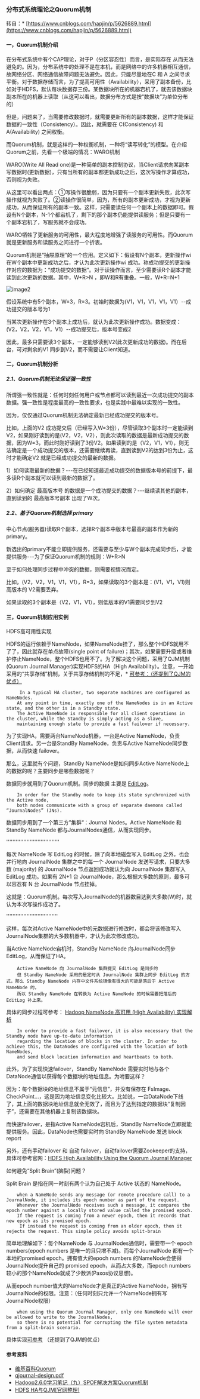 ### 分布式系统理论之Quorum机制
转自：* [https://www.cnblogs.com/hapjin/p/5626889.html](https://www.cnblogs.com/hapjin/p/5626889.html)
####    一，Quorum机制介绍
在分布式系统中有个CAP理论，对于P（分区容忍性）而言，是实际存在 从而无法避免的。因为，分布系统中的处理不是在本机，而是网络中的许多机器相互通信，故网络分区、网络通信故障问题无法避免。因此，只能尽量地在C 和 A 之间寻求平衡。对于数据存储而言，为了提高可用性（Availability），采用了副本备份，比如对于HDFS，默认每块数据存三份。某数据块所在的机器宕机了，就去该数据块副本所在的机器上读取（从这可以看出，数据分布方式是按“数据块”为单位分布的）

但是，问题来了，当需要修改数据时，就需要更新所有的副本数据，这样才能保证数据的一致性（Consistency）。因此，就需要在 C(Consistency) 和 A(Availability) 之间权衡。

而Quorum机制，就是这样的一种权衡机制，一种将“读写转化”的模型。在介绍Quorum之前，先看一个极端的情况：WARO机制

 WARO(Write All Read one)是一种简单的副本控制协议，当Client请求向某副本写数据时(更新数据)，只有当所有的副本都更新成功之后，这次写操作才算成功，否则视为失败。

从这里可以看出两点：①写操作很脆弱，因为只要有一个副本更新失败，此次写操作就视为失败了。②读操作很简单，因为，所有的副本更新成功，才视为更新成功，从而保证所有的副本一致。这样，只需要读任何一个副本上的数据即可。假设有N个副本，N-1个都宕机了，剩下的那个副本仍能提供读服务；但是只要有一个副本宕机了，写服务就不会成功。

 

 WARO牺牲了更新服务的可用性，最大程度地增强了读服务的可用性。而Quorum就是更新服务和读服务之间进行一个折衷。

Quorum机制是“抽屉原理”的一个应用。定义如下：假设有N个副本，更新操作wi 在W个副本中更新成功之后，才认为此次更新操作wi 成功。称成功提交的更新操作对应的数据为：“成功提交的数据”。对于读操作而言，至少需要读R个副本才能读到此次更新的数据。其中，W+R>N ，即W和R有重叠。一般，W+R=N+1

![image2](/documents/Images/DistributedSystem/quorum-w-r.png)  

假设系统中有5个副本，W=3，R=3。初始时数据为(V1，V1，V1，V1，V1）--成功提交的版本号为1

当某次更新操作在3个副本上成功后，就认为此次更新操作成功。数据变成：(V2，V2，V2，V1，V1）--成功提交后，版本号变成2

因此，最多只需要读3个副本，一定能够读到V2(此次更新成功的数据)。而在后台，可对剩余的V1 同步到V2，而不需要让Client知道。

####    二，Quorum机制分析
#####   2.1、Quorum机制无法保证强一致性
所谓强一致性就是：任何时刻任何用户或节点都可以读到最近一次成功提交的副本数据。强一致性是程度最高的一致性要求，也是实践中最难以实现的一致性。

 因为，仅仅通过Quorum机制无法确定最新已经成功提交的版本号。

比如，上面的V2 成功提交后（已经写入W=3份），尽管读取3个副本时一定能读到V2，如果刚好读到的是(V2，V2，V2），则此次读取的数据是最新成功提交的数据，因为W=3，而此时刚好读到了3份V2。如果读到的是（V2，V1，V1），则无法确定是一个成功提交的版本，还需要继续再读，直到读到V2的达到3份为止，这时才能确定V2 就是已经成功提交的最新的数据。

1）如何读取最新的数据？---在已经知道最近成功提交的数据版本号的前提下，最多读R个副本就可以读到最新的数据了。

2）如何确定 最高版本号 的数据是一个成功提交的数据？---继续读其他的副本，直到读到的 最高版本号副本 出现了W次。

#####   2.2、基于Quorum机制选择 primary
中心节点(服务器)读取R个副本，选择R个副本中版本号最高的副本作为新的primary。

新选出的primary不能立即提供服务，还需要与至少与W个副本完成同步后，才能提供服务---为了保证Quorum机制的规则：W+R>N

至于如何处理同步过程中冲突的数据，则需要视情况而定。

 比如，(V2，V2，V1，V1，V1），R=3，如果读取的3个副本是：(V1，V1，V1)则高版本的 V2需要丢弃。

如果读取的3个副本是（V2，V1，V1），则低版本的V1需要同步到V2
    
####    三，Quorum机制应用实例
HDFS高可用性实现

 HDFS的运行依赖于NameNode，如果NameNode挂了，那么整个HDFS就用不了了，因此就存在单点故障(single point of failure)；其次，如果需要升级或者维护停止NameNode，整个HDFS也用不了。为了解决这个问题，采用了QJM机制(Quorum Journal Manager)实现HDFS的HA（High Availability）。注意，一开始采用的“共享存储”机制，关于共享存储机制的不足，* [可参考：（还提到了QJM的优点）](http://blog.cloudera.com/blog/2012/10/quorum-based-journaling-in-cdh4-1/)
 
 
         In a typical HA cluster, two separate machines are configured as NameNodes.
        At any point in time, exactly one of the NameNodes is in an Active state, and the other is in a Standby state. 
        The Active NameNode is responsible for all client operations in the cluster, while the Standby is simply acting as a slave, 
        maintaining enough state to provide a fast failover if necessary.

为了实现HA，需要两台NameNode机器，一台是Active NameNode，负责Client请求。另一台是StandBy NameNode，负责与Active NameNode同步数据，从而快速 failover。

那么，这里就有个问题，StandBy NameNode是如何同步Active NameNode上的数据的呢？主要同步是哪些数据呢？

数据同步就用到了Quorum机制。同步的数据 主要是 [EditLog](https://blog.cloudera.com/blog/2014/03/a-guide-to-checkpointing-in-hadoop/)。


        In order for the Standby node to keep its state synchronized with the Active node, 
        both nodes communicate with a group of separate daemons called “JournalNodes” (JNs). 


数据同步用到了一个第三方”集群“：Journal Nodes。Active NameNode 和 StandBy NameNode 都与JournalNodes通信，从而实现同步。

''''''''''''''''''''''''''''''''''

每次 NameNode 写 EditLog 的时候，除了向本地磁盘写入 EditLog 之外，也会并行地向 JournalNode 集群之中的每一个 JournalNode 发送写请求，只要大多数 (majority) 的 JournalNode 节点返回成功就认为向 JournalNode 集群写入 EditLog 成功。如果有 2N+1 台 JournalNode，那么根据大多数的原则，最多可以容忍有 N 台 JournalNode 节点挂掉。

这就是：Quorum机制。每次写入JournalNode的机器数目达到大多数(W)时，就认为本次写操作成功了。

'''''''''''''''''''''''''''''''''

这样，每次对Active NameNode中的元数据进行修改时，都会将该修改写入JournalNode集群的大多数机器中，才认为此次修改成功。

当Active NameNode宕机时，StandBy NameNode 向JournalNode同步EditLog，从而保证了HA。


        Active NameNode 向 JournalNode 集群提交 EditLog 是同步的
        但 Standby NameNode 采用的是定时从 JournalNode 集群上同步 EditLog 的方式，那么 Standby NameNode 内存中文件系统镜像有很大的可能是落后于 Active NameNode 的，
        所以 Standby NameNode 在转换为 Active NameNode 的时候需要把落后的 EditLog 补上来。
        

具体的同步过程可参考： [Hadoop NameNode 高可用 (High Availability) 实现解析](https://www.ibm.com/developerworks/cn/opensource/os-cn-hadoop-name-node/)

        In order to provide a fast failover, it is also necessary that the Standby node have up-to-date information
        regarding the location of blocks in the cluster. In order to achieve this, the DataNodes are configured with the location of both NameNodes, 
        and send block location information and heartbeats to both.

此外，为了实现快速failover，StandBy NameNode 需要实时地与各个DataNode通信以获得每个数据块的地址信息。为咐要这样？

因为：每个数据块的地址信息不属于“元信息”，并没有保存在 FsImage、CheckPoint...，这是因为地址信息变化比较大。比如说，一台DataNode下线了，其上面的数据块地址信息就全无效了，而且为了达到指定的数据块“复制因子”，还需要在其他机器上复制该数据块。

而快速failover，是指Active NameNode宕机后，StandBy NameNode立即就能提供服务。因此，DataNode也需要实时向 StandBy NameNode 发送 block report

另外，还有手动failover 和 自动 failover，自动failover需要Zookeeper的支持，具体可参考官网：[HDFS High Availability Using the Quorum Journal Manager](https://hadoop.apache.org/docs/r2.7.1/hadoop-project-dist/hadoop-hdfs/HDFSHighAvailabilityWithQJM.html)


如何避免“Split Brain”(脑裂)问题？

Split Brain 是指在同一时刻有两个认为自己处于 Active 状态的 NameNode。

        when a NameNode sends any message (or remote procedure call) to a JournalNode, it includes its epoch number as part of the request. 
        Whenever the JournalNode receives such a message, it compares the epoch number against a locally stored value called the promised epoch. 
        If the request is coming from a newer epoch, then it records that new epoch as its promised epoch.
         If instead the request is coming from an older epoch, then it rejects the request. This simple policy avoids split-brain
         
简单地理解如下：每个NameNode 与 JournalNodes通信时，需要带一个 epoch numbers(epoch numbers 是唯一的且只增不减)。而每个JournalNode 都有一个本地的promised epoch。拥有值大的epoch numbers 的NameNode会使得JournalNode提升自己的 promised epoch，从而占大多数，而epoch numbers较小的那个NameNode就成了少数派(Paxos协议思想)。

从而epoch number值大的NameNode才是真正的Active NameNode，拥有写JournalNode的权限。注意：（任何时刻只允许一个NameNode拥有写JournalNode权限）

        when using the Quorum Journal Manager, only one NameNode will ever be allowed to write to the JournalNodes,
        so there is no potential for corrupting the file system metadata from a split-brain scenario.
        
具体实现[可参考](http://blog.cloudera.com/blog/2012/10/quorum-based-journaling-in-cdh4-1/) （还提到了QJM的优点）


        
####   参考资料
* [维基百科Quorum](https://zh.wikipedia.org/wiki/Quorum_(%E5%88%86%E5%B8%83%E5%BC%8F%E7%B3%BB%E7%BB%9F))
* [qjournal-design.pdf](https://issues.apache.org/jira/secure/attachment/12547598/qjournal-design.pdf)
* [Hadoop2.6.0学习笔记（九）SPOF解决方案Quorum机制](http://blog.51cto.com/luchunli/1678923)
* [HDFS HA与QJM[官网整理]](https://shift-alt-ctrl.iteye.com/blog/2102571)

